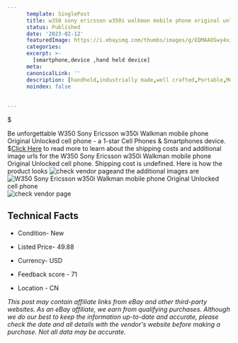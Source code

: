 ```yaml
---
      template: SinglePost
      title: w350 sony ericsson w350i walkman mobile phone original unlocked cell phone
      status: Published
      date: '2023-02-12'
      featuredImage: https://i.ebayimg.com/thumbs/images/g/EQMAAOSwy4xiizjA/s-l225.jpg
      categories: 
      excerpt: >-
        [smartphone,device ,hand held device]
      meta:
      canonicalLink: ''
      description: [handheld,industrially made,well crafted,Portable,Mobile,Compact,Convenient,Lightweight,Maneuverable,Man-portable,Miniature,Carriable,Hand-held,Light,Holdable,Transportable,Mobile device,Pocket-sized,On-the-go,Wireless,Cordless,Compact size,Convenient size, smartphone,device ,hand held device]
      noindex: false
      
        
---
```

$

Be unforgettable W350 Sony Ericsson w350i Walkman mobile phone Original Unlocked cell phone - a 1-star Cell Phones & Smartphones device.
$[Click Here](https://www.ebay.com/itm/354478131690?hash=item52888b09ea%3Ag%3AEQMAAOSwy4xiizjA&mkevt=1&mkcid=1&mkrid=711-53200-19255-0&campid=%253CePNCampaignId%253E&customid=%253CreferenceId%253E&toolid=10049) to read more to learn about the shipping costs and additional image urls for the W350 Sony Ericsson w350i Walkman mobile phone Original Unlocked cell phone. Shipping cost is undefined. Here is how the product looks ![check vendor page](https://i.ebayimg.com/thumbs/images/g/EQMAAOSwy4xiizjA/s-l225.jpg)and the additional images are![W350 Sony Ericsson w350i Walkman mobile phone Original Unlocked cell phone](https://i.ebayimg.com/images/g/EQMAAOSwy4xiizjA/s-l1600.jpg)![check vendor page](https://origin-galleryplus.ebayimg.com/ws/web/354478131690_2_0_1/225x225.jpg,https://origin-galleryplus.ebayimg.com/ws/web/354478131690_3_0_1/225x225.jpg,https://origin-galleryplus.ebayimg.com/ws/web/354478131690_4_0_1/225x225.jpg,https://origin-galleryplus.ebayimg.com/ws/web/354478131690_5_0_1/225x225.jpg,https://origin-galleryplus.ebayimg.com/ws/web/354478131690_6_0_1/225x225.jpg,https://origin-galleryplus.ebayimg.com/ws/web/354478131690_7_0_1/225x225.jpg,https://origin-galleryplus.ebayimg.com/ws/web/354478131690_8_0_1/225x225.jpg,https://origin-galleryplus.ebayimg.com/ws/web/354478131690_9_0_1/225x225.jpg,https://origin-galleryplus.ebayimg.com/ws/web/354478131690_10_0_1/225x225.jpg,https://origin-galleryplus.ebayimg.com/ws/web/354478131690_11_0_1/225x225.jpg)



 ## Technical Facts 



     
      

 - Condition- New 


      

 - Listed Price- 49.88 


      

 - Currency- USD 


      

 - Feedback score - 71 


      

 - Location - CN 


      
      

 *_This post may contain affiliate links from eBay and other third-party websites. As an eBay affiliate, we earn from qualifying purchases. Although we do our best to keep the information up-to-date and accurate, please check the date and all details with the vendor's website before making a purchase. Not all data may be accurate._*






